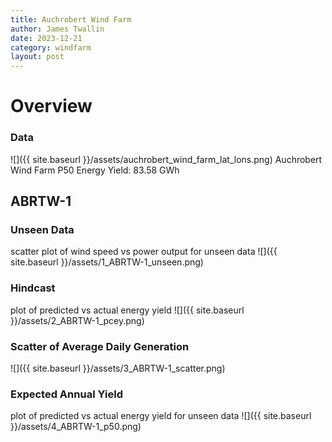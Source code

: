 ```yaml
---
title: Auchrobert Wind Farm
author: James Twallin
date: 2023-12-21
category: windfarm
layout: post
---
```

# Overview

### Data

![]({{ site.baseurl }}/assets/auchrobert_wind_farm_lat_lons.png)
Auchrobert Wind Farm P50 Energy Yield: 83.58 GWh

ABRTW-1
-------------
### Unseen Data 
scatter plot of wind speed vs power output for unseen data
![]({{ site.baseurl }}/assets/1_ABRTW-1_unseen.png)
### Hindcast 
plot of predicted vs actual energy yield
![]({{ site.baseurl }}/assets/2_ABRTW-1_pcey.png)
### Scatter of Average Daily Generation 

![]({{ site.baseurl }}/assets/3_ABRTW-1_scatter.png)
### Expected Annual Yield 
plot of predicted vs actual energy yield for unseen data
![]({{ site.baseurl }}/assets/4_ABRTW-1_p50.png)

